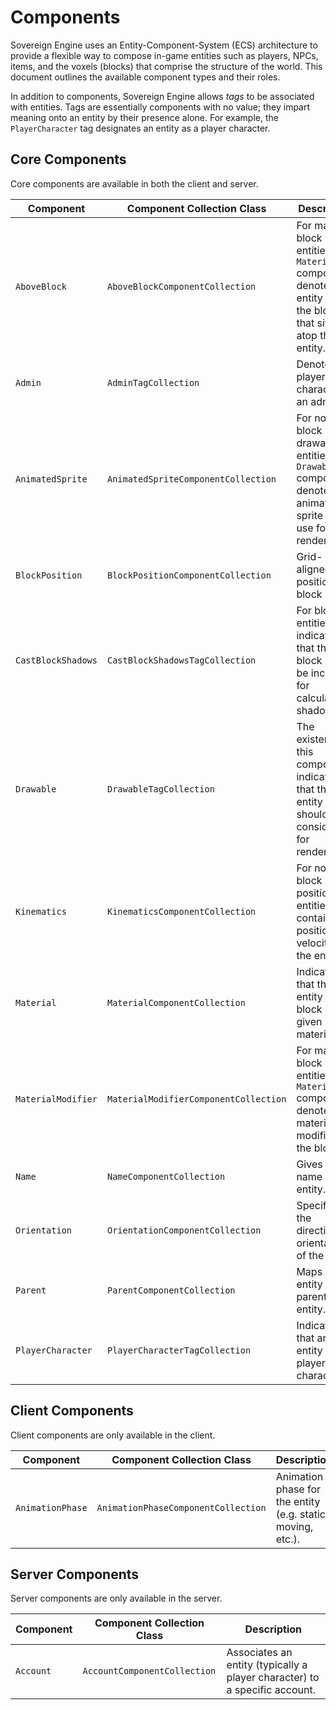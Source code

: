 # Components

Sovereign Engine uses an Entity-Component-System (ECS) architecture to provide
a flexible way to compose in-game entities such as players, NPCs, items, and
the voxels (blocks) that comprise the structure of the world. This document
outlines the available component types and their roles.

In addition to components, Sovereign Engine allows *tags* to be associated with entities.
Tags are essentially components with no value; they impart meaning onto an entity by
their presence alone. For example, the `PlayerCharacter` tag designates an entity as
a player character.

## Core Components

Core components are available in both the client and server.

| Component          | Component Collection Class            | Description                                                                                                            |
| ------------------ | ------------------------------------- | ---------------------------------------------------------------------------------------------------------------------- |
| `AboveBlock`       | `AboveBlockComponentCollection`       | For material block entities (see `Material` component), denotes the entity ID of the block that sits atop this entity. |
| `Admin`            | `AdminTagCollection`                  | Denotes a player character as an admin.                                                                                |
| `AnimatedSprite`   | `AnimatedSpriteComponentCollection`   | For non-block drawable entities (see `Drawable` component), denotes the animated sprite ID to use for rendering.       |
| `BlockPosition`    | `BlockPositionComponentCollection`    | Grid-aligned position of a block entity.                                                                               |
| `CastBlockShadows` | `CastBlockShadowsTagCollection`       | For block entities, indicates that the block should be included for calculating shadows.                               |
| `Drawable`         | `DrawableTagCollection`               | The existence of this component indicates that the entity should be considered for rendering.                          |
| `Kinematics`       | `KinematicsComponentCollection`       | For non-block positioned entities, contains the position and velocity of the entity.                                   |
| `Material`         | `MaterialComponentCollection`         | Indicates that the entity is a block of the given material ID.                                                         |
| `MaterialModifier` | `MaterialModifierComponentCollection` | For material block entities (see `Material` component), denotes the material modifier of the block.                    |
| `Name`             | `NameComponentCollection`             | Gives the name of the entity.                                                                                          |
| `Orientation`      | `OrientationComponentCollection`      | Specifies the directional orientation of the entity.                                                                   |
| `Parent`           | `ParentComponentCollection`           | Maps an entity to its parent entity.                                                                                   |
| `PlayerCharacter`  | `PlayerCharacterTagCollection`        | Indicates that an entity is a player character.                                                                        |

## Client Components

Client components are only available in the client.

| Component        | Component Collection Class          | Description                                                 |
| ---------------- | ----------------------------------- | ----------------------------------------------------------- |
| `AnimationPhase` | `AnimationPhaseComponentCollection` | Animation phase for the entity (e.g. static, moving, etc.). |

## Server Components

Server components are only available in the server.

| Component | Component Collection Class   | Description                                                                |
| --------- | ---------------------------- | -------------------------------------------------------------------------- |
| `Account` | `AccountComponentCollection` | Associates an entity (typically a player character) to a specific account. |